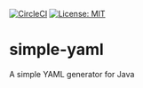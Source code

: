 [![CircleCI](https://img.shields.io/circleci/project/github/devatherock/simple-yaml/master.svg)](https://circleci.com/gh/devatherock/simple-yaml)
[![License: MIT](https://img.shields.io/badge/License-MIT-yellow.svg)](https://opensource.org/licenses/MIT)
# simple-yaml
A simple YAML generator for Java
